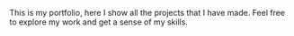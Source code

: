 This is my portfolio, here I show all the projects that I have made. Feel free to explore my work and get a sense of my skills.
